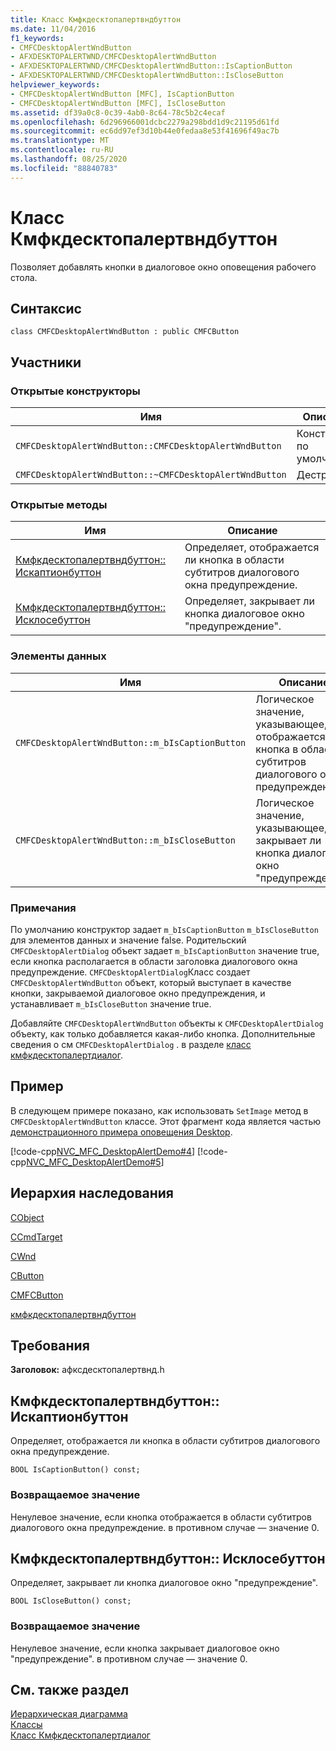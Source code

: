 ```yaml
---
title: Класс Кмфкдесктопалертвндбуттон
ms.date: 11/04/2016
f1_keywords:
- CMFCDesktopAlertWndButton
- AFXDESKTOPALERTWND/CMFCDesktopAlertWndButton
- AFXDESKTOPALERTWND/CMFCDesktopAlertWndButton::IsCaptionButton
- AFXDESKTOPALERTWND/CMFCDesktopAlertWndButton::IsCloseButton
helpviewer_keywords:
- CMFCDesktopAlertWndButton [MFC], IsCaptionButton
- CMFCDesktopAlertWndButton [MFC], IsCloseButton
ms.assetid: df39a0c8-0c39-4ab0-8c64-78c5b2c4ecaf
ms.openlocfilehash: 6d296966001dcbc2279a298bdd1d9c21195d61fd
ms.sourcegitcommit: ec6dd97ef3d10b44e0fedaa8e53f41696f49ac7b
ms.translationtype: MT
ms.contentlocale: ru-RU
ms.lasthandoff: 08/25/2020
ms.locfileid: "88840783"
---
```

# <a name="cmfcdesktopalertwndbutton-class"></a>Класс Кмфкдесктопалертвндбуттон

Позволяет добавлять кнопки в диалоговое окно оповещения рабочего стола.

## <a name="syntax"></a>Синтаксис

```
class CMFCDesktopAlertWndButton : public CMFCButton
```

## <a name="members"></a>Участники

### <a name="public-constructors"></a>Открытые конструкторы

|Имя|Описание|
|-|-|
|`CMFCDesktopAlertWndButton::CMFCDesktopAlertWndButton`|Конструктор по умолчанию.|
|`CMFCDesktopAlertWndButton::~CMFCDesktopAlertWndButton`|Деструктор.|

### <a name="public-methods"></a>Открытые методы

|Имя|Описание|
|-|-|
|[Кмфкдесктопалертвндбуттон:: Искаптионбуттон](#iscaptionbutton)|Определяет, отображается ли кнопка в области субтитров диалогового окна предупреждение.|
|[Кмфкдесктопалертвндбуттон:: Исклосебуттон](#isclosebutton)|Определяет, закрывает ли кнопка диалоговое окно "предупреждение".|

### <a name="data-members"></a>Элементы данных

|Имя|Описание|
|-|-|
|`CMFCDesktopAlertWndButton::m_bIsCaptionButton`|Логическое значение, указывающее, отображается ли кнопка в области субтитров диалогового окна предупреждение.|
|`CMFCDesktopAlertWndButton::m_bIsCloseButton`|Логическое значение, указывающее, закрывает ли кнопка диалоговое окно "предупреждение".|

### <a name="remarks"></a>Примечания

По умолчанию конструктор задает `m_bIsCaptionButton` `m_bIsCloseButton` для элементов данных и значение false. Родительский `CMFCDesktopAlertDialog` объект задает `m_bIsCaptionButton` значение true, если кнопка располагается в области заголовка диалогового окна предупреждение. `CMFCDesktopAlertDialog`Класс создает `CMFCDesktopAlertWndButton` объект, который выступает в качестве кнопки, закрываемой диалоговое окно предупреждения, и устанавливает `m_bIsCloseButton` значение true.

Добавляйте `CMFCDesktopAlertWndButton` объекты к `CMFCDesktopAlertDialog` объекту, как только добавляется какая-либо кнопка. Дополнительные сведения о см `CMFCDesktopAlertDialog` . в разделе [класс кмфкдесктопалертдиалог](../../mfc/reference/cmfcdesktopalertdialog-class.md).

## <a name="example"></a>Пример

В следующем примере показано, как использовать `SetImage` метод в `CMFCDesktopAlertWndButton` классе. Этот фрагмент кода является частью [демонстрационного примера оповещения Desktop](../../overview/visual-cpp-samples.md).

[!code-cpp[NVC_MFC_DesktopAlertDemo#4](../../mfc/reference/codesnippet/cpp/cmfcdesktopalertwndbutton-class_1.h)]
[!code-cpp[NVC_MFC_DesktopAlertDemo#5](../../mfc/reference/codesnippet/cpp/cmfcdesktopalertwndbutton-class_2.cpp)]

## <a name="inheritance-hierarchy"></a>Иерархия наследования

[CObject](../../mfc/reference/cobject-class.md)

[CCmdTarget](../../mfc/reference/ccmdtarget-class.md)

[CWnd](../../mfc/reference/cwnd-class.md)

[CButton](../../mfc/reference/cbutton-class.md)

[CMFCButton](../../mfc/reference/cmfcbutton-class.md)

[кмфкдесктопалертвндбуттон](../../mfc/reference/cmfcdesktopalertwndbutton-class.md)

## <a name="requirements"></a>Требования

**Заголовок:** афксдесктопалертвнд.h

## <a name="cmfcdesktopalertwndbuttoniscaptionbutton"></a><a name="iscaptionbutton"></a> Кмфкдесктопалертвндбуттон:: Искаптионбуттон

Определяет, отображается ли кнопка в области субтитров диалогового окна предупреждение.

```
BOOL IsCaptionButton() const;
```

### <a name="return-value"></a>Возвращаемое значение

Ненулевое значение, если кнопка отображается в области субтитров диалогового окна предупреждение. в противном случае — значение 0.

## <a name="cmfcdesktopalertwndbuttonisclosebutton"></a><a name="isclosebutton"></a> Кмфкдесктопалертвндбуттон:: Исклосебуттон

Определяет, закрывает ли кнопка диалоговое окно "предупреждение".

```
BOOL IsCloseButton() const;
```

### <a name="return-value"></a>Возвращаемое значение

Ненулевое значение, если кнопка закрывает диалоговое окно "предупреждение". в противном случае — значение 0.

## <a name="see-also"></a>См. также раздел

[Иерархическая диаграмма](../../mfc/hierarchy-chart.md)<br/>
[Классы](../../mfc/reference/mfc-classes.md)<br/>
[Класс Кмфкдесктопалертдиалог](../../mfc/reference/cmfcdesktopalertdialog-class.md)
